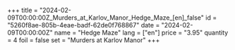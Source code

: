 +++
title = "2024-02-09T00:00:00Z_Murders_at_Karlov_Manor_Hedge_Maze_[en]_false"
id = "5260f8ae-805b-4eae-badf-62de0f768867"
date = "2024-02-09T00:00:00Z"
name = "Hedge Maze"
lang = ["en"]
price = "3.95"
quantity = 4
foil = false
set = "Murders at Karlov Manor"
+++
